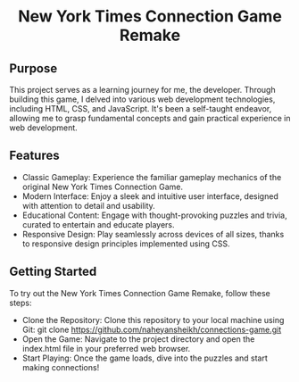 # <div style="text-align: center;">New York Times Connection Game Remake</div>


## Purpose

This project serves as a learning journey for me, the developer. Through building this game, I delved into various web development technologies, including HTML, CSS, and JavaScript. It's been a self-taught endeavor, allowing me to grasp fundamental concepts and gain practical experience in web development.

## Features
- Classic Gameplay: Experience the familiar gameplay mechanics of the original New York Times Connection Game.
- Modern Interface: Enjoy a sleek and intuitive user interface, designed with attention to detail and usability.
- Educational Content: Engage with thought-provoking puzzles and trivia, curated to entertain and educate players.
- Responsive Design: Play seamlessly across devices of all sizes, thanks to responsive design principles implemented using CSS.

## Getting Started

To try out the New York Times Connection Game Remake, follow these steps:

- Clone the Repository: Clone this repository to your local machine using Git:
git clone https://github.com/naheyansheikh/connections-game.git
- Open the Game: Navigate to the project directory and open the index.html file in your preferred web browser.
- Start Playing: Once the game loads, dive into the puzzles and start making connections!
